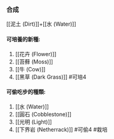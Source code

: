 ### 合成
[[泥土 (Dirt)]]+[[水 (Water)]]

#### 可培養的新種:
1. [[花卉 (Flower)]]
2. [[苔蘚 (Moss)]]
3. [[牛 (Cow)]]
4. [[黑草 (Dark Grass)]]
#可培4

#### 可偷吃步的種類:
1. [[水 (Water)]]
2. [[圓石 (Cobblestone)]]
3. [[光明 (Light)]]
4. [[下界岩 (Netherrack)]]
#可偷4
#栽培 